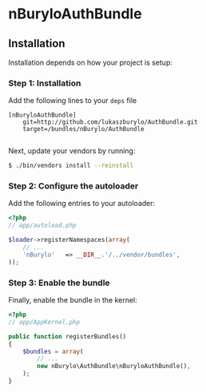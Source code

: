 nBuryloAuthBundle
=================
## Installation

Installation depends on how your project is setup:

### Step 1: Installation

Add the following lines to your ``deps`` file

```
[nBuryloAuthBundle]
    git=http://github.com/lukaszburylo/AuthBundle.git
    target=/bundles/nBurylo/AuthBundle
    
```

Next, update your vendors by running:

``` bash
$ ./bin/vendors install --reinstall
```

### Step 2: Configure the autoloader

Add the following entries to your autoloader:

``` php
<?php
// app/autoload.php

$loader->registerNamespaces(array(
    // ...
    'nBurylo'   => __DIR__.'/../vendor/bundles',
));
```

### Step 3: Enable the bundle

Finally, enable the bundle in the kernel:

``` php
<?php
// app/AppKernel.php

public function registerBundles()
{
    $bundles = array(
        // ...
        new nBurylo\AuthBundle\nBuryloAuthBundle(),
    );
}
```
